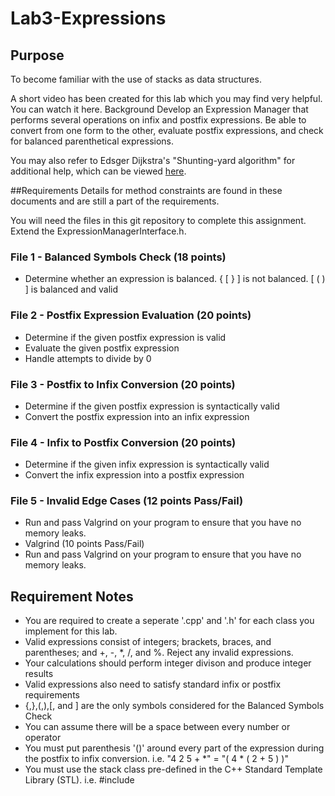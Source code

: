 # Lab3-Expressions
## Purpose
To become familiar with the use of stacks as data structures.

A short video has been created for this lab which you may find very helpful.  You can watch it here.
Background
Develop an Expression Manager that performs several operations on infix and postfix expressions. Be able to convert from one form to the other, evaluate postfix expressions, and check for balanced parenthetical expressions.

You may also refer to Edsger Dijkstra's "Shunting-yard algorithm" for additional help, which can be viewed 
[here](https://youtu.be/HJOnJU77EUs).

##Requirements
Details for method constraints are found in these documents and are still a part of the requirements.

You will need the files in this git repository to complete this assignment.
Extend the ExpressionManagerInterface.h.

### File 1 - Balanced Symbols Check (18 points)
* Determine whether an expression is balanced. { [ } ] is not balanced. [ ( ) ] is balanced and valid

### File 2 - Postfix Expression Evaluation (20 points)
* Determine if the given postfix expression is valid
* Evaluate the given postfix expression
* Handle attempts to divide by 0

### File 3 - Postfix to Infix Conversion (20 points)
* Determine if the given postfix expression is syntactically valid
* Convert the postfix expression into an infix expression

### File 4 - Infix to Postfix Conversion (20 points)
* Determine if the given infix expression is syntactically valid
* Convert the infix expression into a postfix expression

### File 5 - Invalid Edge Cases  (12 points Pass/Fail)
* Run and pass Valgrind on your program to ensure that you have no memory leaks.
* Valgrind  (10 points Pass/Fail)
* Run and pass Valgrind on your program to ensure that you have no memory leaks.

## Requirement Notes
* You are required to create a seperate '.cpp' and '.h' for each class you implement for this lab.
* Valid expressions consist of integers; brackets, braces, and parentheses; and +, -, *, /, and %. Reject any invalid expressions.
* Your calculations should perform integer divison and produce integer results
* Valid expressions also need to satisfy standard infix or postfix requirements
* {,},(,),[, and ] are the only symbols considered for the Balanced Symbols Check
* You can assume there will be a space between every number or operator
* You must put parenthesis '()' around every part of the expression during the postfix to infix conversion. i.e. "4 2 5 + *" = "( 4 * ( 2 + 5 ) )"
* You must use the stack class pre-defined in the C++ Standard Template Library (STL). i.e. #include <stack>
